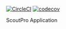    [![CircleCI](https://circleci.com/gh/nikolacvetkovic/scoutpro/tree/develop.svg?style=svg)](https://circleci.com/gh/nikolacvetkovic/scoutpro/tree/develop)   [![codecov](https://codecov.io/gh/nikolacvetkovic/scoutpro/branch/develop/graph/badge.svg)](https://codecov.io/gh/nikolacvetkovic/scoutpro)

ScoutPro Application
